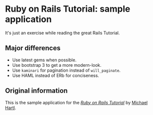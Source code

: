 # Ruby on Rails Tutorial: sample application

It's just an exercise while reading the great Rails Tutorial.

## Major differences

- Use latest gems when possible.
- Use bootstrap 3 to get a more modern-look.
- Use `kaminari` for pagination instead of `will_paginate`.
- Use HAML instead of ERb for conciseness.

## Original information

This is the sample application for
the [*Ruby on Rails Tutorial*](http://railstutorial.org/)
by [Michael Hartl](http://michaelhartl.com/).
